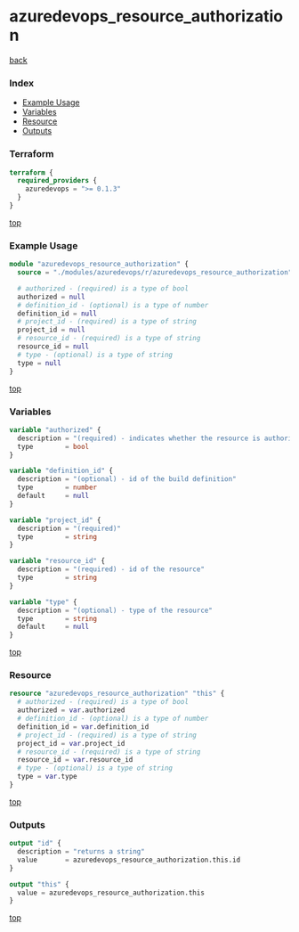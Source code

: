 # azuredevops_resource_authorization

[back](../azuredevops.md)

### Index

- [Example Usage](#example-usage)
- [Variables](#variables)
- [Resource](#resource)
- [Outputs](#outputs)

### Terraform

```terraform
terraform {
  required_providers {
    azuredevops = ">= 0.1.3"
  }
}
```

[top](#index)

### Example Usage

```terraform
module "azuredevops_resource_authorization" {
  source = "./modules/azuredevops/r/azuredevops_resource_authorization"

  # authorized - (required) is a type of bool
  authorized = null
  # definition_id - (optional) is a type of number
  definition_id = null
  # project_id - (required) is a type of string
  project_id = null
  # resource_id - (required) is a type of string
  resource_id = null
  # type - (optional) is a type of string
  type = null
}
```

[top](#index)

### Variables

```terraform
variable "authorized" {
  description = "(required) - indicates whether the resource is authorized for use"
  type        = bool
}

variable "definition_id" {
  description = "(optional) - id of the build definition"
  type        = number
  default     = null
}

variable "project_id" {
  description = "(required)"
  type        = string
}

variable "resource_id" {
  description = "(required) - id of the resource"
  type        = string
}

variable "type" {
  description = "(optional) - type of the resource"
  type        = string
  default     = null
}
```

[top](#index)

### Resource

```terraform
resource "azuredevops_resource_authorization" "this" {
  # authorized - (required) is a type of bool
  authorized = var.authorized
  # definition_id - (optional) is a type of number
  definition_id = var.definition_id
  # project_id - (required) is a type of string
  project_id = var.project_id
  # resource_id - (required) is a type of string
  resource_id = var.resource_id
  # type - (optional) is a type of string
  type = var.type
}
```

[top](#index)

### Outputs

```terraform
output "id" {
  description = "returns a string"
  value       = azuredevops_resource_authorization.this.id
}

output "this" {
  value = azuredevops_resource_authorization.this
}
```

[top](#index)